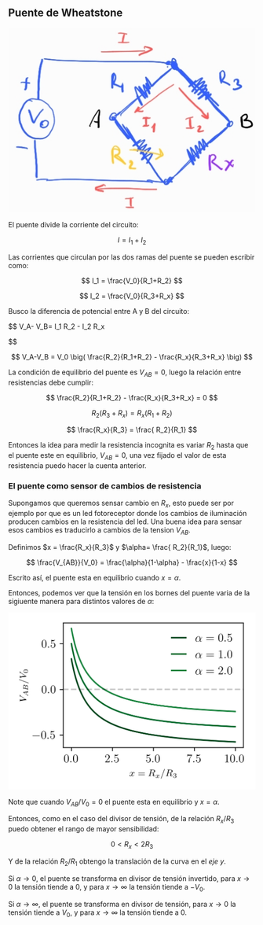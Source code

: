 ## Puente de Wheatstone

![pw](images/puenteW.jpg)

El puente divide la corriente del circuito:

$$
I= I_1+I_2
$$

Las corrientes que circulan por las dos ramas del puente se pueden escribir como:

$$
I_1 = \frac{V_0}{R_1+R_2}
$$

$$
I_2 = \frac{V_0}{R_3+R_x}
$$

Busco la diferencia de potencial entre A y B del circuito:

$$
V_A- V_B= I_1 R_2 - I_2 R_x

$$

$$
V_A-V_B = V_0 \big( \frac{R_2}{R_1+R_2} - \frac{R_x}{R_3+R_x}  \big)
$$

La condición de equilibrio del puente es $V_{AB}=0$, luego la relación entre resistencias debe cumplir:

$$
\frac{R_2}{R_1+R_2} - \frac{R_x}{R_3+R_x} = 0
$$

$$
R_2(R_3 + R_x) = R_x(R_1+R_2)
$$

$$
\frac{R_x}{R_3} = \frac{ R_2}{R_1} 
$$

Entonces la idea para medir la resistencia incognita es variar $R_2$ hasta que el puente este en equilibrio, $V_{AB}=0$, una vez fijado el valor de esta resistencia puedo hacer la cuenta anterior.

### El puente como sensor de cambios de resistencia

Supongamos que queremos sensar cambio en $R_x$, esto puede ser por ejemplo por que es un led fotoreceptor donde los cambios de iluminación producen cambios en la resistencia del led. Una buena idea para sensar esos cambios es traducirlo a cambios de la tension $V_{AB}$.

Definimos $x = \frac{R_x}{R_3}$ y $\alpha= \frac{ R_2}{R_1}$, luego:

$$
\frac{V_{AB}}{V_0} = \frac{\alpha}{1-\alpha} - \frac{x}{1-x}
$$

Escrito así, el puente esta en equilibrio cuando $x=\alpha$.

Entonces, podemos ver que la tensión en los bornes del puente varia de la sigiuente manera para distintos valores de $\alpha$:

![vab](images/Vab_puenteW.png)

Note que cuando $V_{AB}/V_0 =0$ el puente esta en equilibrio y $x=\alpha$.

Entonces, como en el caso del divisor de tensión, de la relación $R_x/R_3$ puedo obtener el rango de mayor sensibilidad:

$$
0<R_x<2R_3
$$

Y de la relación $R_2/R_1$ obtengo la translación de la curva en el *eje y*. 

Si $\alpha\to0$, el puente se transforma en divisor de tensión invertido, para $x\to0$ la tensión tiende a 0, y para $x\to\infty$ la tensión tiende a $-V_0$.



Si $\alpha\to\infty$, el puente se transforma en divisor de tensión, para $x\to0$ la tensión tiende a $V_0$, y para $x\to\infty$ la tensión tiende a $0$.
